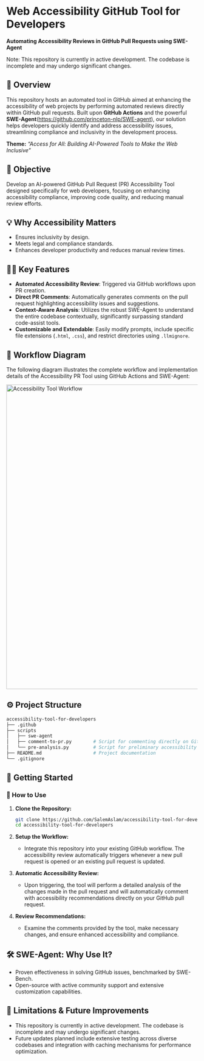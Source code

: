 # Web Accessibility GitHub Tool for Developers

**Automating Accessibility Reviews in GitHub Pull Requests using SWE-Agent**

Note: This repository is currently in active development. The codebase is incomplete and may undergo significant changes.

## 🌟 Overview

This repository hosts an automated tool in GitHub aimed at enhancing the accessibility of web projects by performing automated reviews directly within GitHub pull requests. Built upon **GitHub Actions** and the powerful **SWE-Agent**(https://github.com/princeton-nlp/SWE-agent), our solution helps developers quickly identify and address accessibility issues, streamlining compliance and inclusivity in the development process.

**Theme:**
*“Access for All: Building AI-Powered Tools to Make the Web Inclusive”*

## 🚀 Objective

Develop an AI-powered GitHub Pull Request (PR) Accessibility Tool designed specifically for web developers, focusing on enhancing accessibility compliance, improving code quality, and reducing manual review efforts.

## 💡 Why Accessibility Matters

* Ensures inclusivity by design.
* Meets legal and compliance standards.
* Enhances developer productivity and reduces manual review times.

## 🧑‍💻 Key Features

* **Automated Accessibility Review**: Triggered via GitHub workflows upon PR creation.
* **Direct PR Comments**: Automatically generates comments on the pull request highlighting accessibility issues and suggestions.
* **Context-Aware Analysis**: Utilizes the robust SWE-Agent to understand the entire codebase contextually, significantly surpassing standard code-assist tools.
* **Customizable and Extendable**: Easily modify prompts, include specific file extensions (`.html`, `.css`), and restrict directories using `.llmignore`.


## 📸 Workflow Diagram

The following diagram illustrates the complete workflow and implementation details of the Accessibility PR Tool using GitHub Actions and SWE-Agent:

<img src="https://github.com/user-attachments/assets/95f293e7-191e-476f-a3d3-df665365c53c" alt="Accessibility Tool Workflow" width="800"/>


## ⚙️ Project Structure

```bash
accessibility-tool-for-developers
├── .github
├── scripts
│   ├── swe-agent
│   ├── comment-to-pr.py        # Script for commenting directly on GitHub PRs.
│   └── pre-analysis.py         # Script for preliminary accessibility analysis.
├── README.md                   # Project documentation
└── .gitignore
```

## 📌 Getting Started

### 🚀 How to Use

1. **Clone the Repository:**

   ```bash
   git clone https://github.com/SalemAslam/accessibility-tool-for-developers.git
   cd accessibility-tool-for-developers
   ```

2. **Setup the Workflow:**

   * Integrate this repository into your existing GitHub workflow. The accessibility review automatically triggers whenever a new pull request is opened or an existing pull request is updated.

3. **Automatic Accessibility Review:**

   * Upon triggering, the tool will perform a detailed analysis of the changes made in the pull request and will automatically comment with accessibility recommendations directly on your GitHub pull request.

4. **Review Recommendations:**

   * Examine the comments provided by the tool, make necessary changes, and ensure enhanced accessibility and compliance.


## 🛠 SWE-Agent: Why Use It?

* Proven effectiveness in solving GitHub issues, benchmarked by SWE-Bench.
* Open-source with active community support and extensive customization capabilities.

## 🚩 Limitations & Future Improvements

* This repository is currently in active development. The codebase is incomplete and may undergo significant changes.
* Future updates planned include extensive testing across diverse codebases and integration with caching mechanisms for performance optimization.


